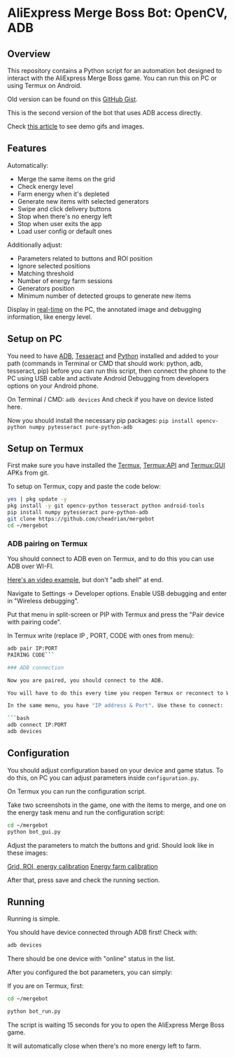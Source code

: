 

# AliExpress Merge Boss Bot: OpenCV, ADB

## Overview

This repository contains a Python script for an automation bot designed to interact with the AliExpress Merge Boss game. You can run this on PC or using Termux on Android.

Old version can be found on this [GitHub Gist](https://gist.github.com/cheadrian/4331cd8eb95ea6a7097b1830f80db781).

This is the second version of the bot that uses ADB access directly.

Check [this article](https://che-adrian.medium.com/9ac9a6d5581c) to see demo gifs and images.

## Features

Automatically:
- Merge the same items on the grid
- Check energy level
- Farm energy when it's depleted
- Generate new items with selected generators
- Swipe and click delivery buttons
- Stop when there's no energy left
- Stop when user exits the app
- Load user  config or default ones

Additionally adjust:
- Parameters related to buttons and ROI position
- Ignore selected positions
- Matching threshold
- Number of energy farm sessions
- Generators position
- Minimum number of detected groups to generate new items

Display in [real-time](media/run_on_pc.jpg) on the PC, the annotated image and debugging information, like energy level.

## Setup on PC
You need to have [ADB](https://www.xda-developers.com/install-adb-windows-macos-linux/), [Tesseract](https://tesseract-ocr.github.io/tessdoc/Downloads.html) and [Python](https://www.python.org/downloads/) installed and added to your path (commands in Terminal or CMD that should work: python, adb, tesseract, pip) before you can run this script, then connect the phone to the PC using USB cable and activate Android Debugging from developers options on your Android phone. 

On Terminal / CMD:
`adb devices` 
And check if you have on device listed here.

Now you should install the necessary pip packages:
`pip install opencv-python numpy pytesseract pure-python-adb`

## Setup on Termux

First make sure you have installed the [Termux](https://github.com/termux/termux-app/releases), [Termux:API](https://github.com/termux/termux-api/releases) and [Termux:GUI](https://github.com/termux/termux-gui/releases) APKs from git.

To setup on Termux, copy and paste the code below:

```bash
yes | pkg update -y
pkg install -y git opencv-python tesseract python android-tools
pip install numpy pytesseract pure-python-adb
git clone https://github.com/cheadrian/mergebot
cd ~/mergebot
```

### ADB pairing on Termux

You should connect to ADB even on Termux, and to do this you can use ADB over WI-FI.

[Here's an video example](https://www.youtube.com/watch?v=BHc7uvX34bM), but don't "adb shell" at end.

Navigate to Settings -> Developer options. Enable USB debugging and enter in "Wireless debugging".

Put that menu in split-screen or PIP with Termux and press the "Pair device with pairing code".

In Termux write (replace IP , PORT, CODE with ones from menu):

```bash
adb pair IP:PORT
PAIRING CODE```

### ADB connection

Now you are paired, you should connect to the ADB.

You will have to do this every time you reopen Termux or reconnect to Wi-Fi. 

In the same menu, you have "IP address & Port". Use these to connect:

```bash
adb connect IP:PORT
adb devices
```

## Configuration

You should adjust configuration based on your device and game status. To do this, on PC you can adjust parameters inside `configuration.py`.

On Termux you can run the configuration script.

Take two screenshots in the game, one with the items to merge, and one on the energy task menu and run the configuration script:

```bash
cd ~/mergebot
python bot_gui.py
```

Adjust the parameters to match the buttons and grid. Should look like in these images:

[Grid, ROI, energy calibration](media/calibration_guide_1.jpg)
[Energy farm calibration](media/calibration_guide_2.jpg)

After that, press save and check the running section.

## Running

Running is simple. 

You should have device connected through ADB first! Check with:

```bash
adb devices
```

There should be one device with "online" status in the list.

After you configured the bot parameters, you can simply:

If you are on Termux, first:

```bash
cd ~/mergebot
```

```bash
python bot_run.py
```

The script is waiting 15 seconds for you to open the AliExpress Merge Boss game. 

It will automatically close when there's no more energy left to farm. 